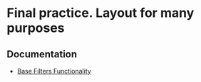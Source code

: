 # Final practice. Layout for many purposes

## Documentation

- [Base Filters Functionality](./docs/BASE_FILTERS.md)
